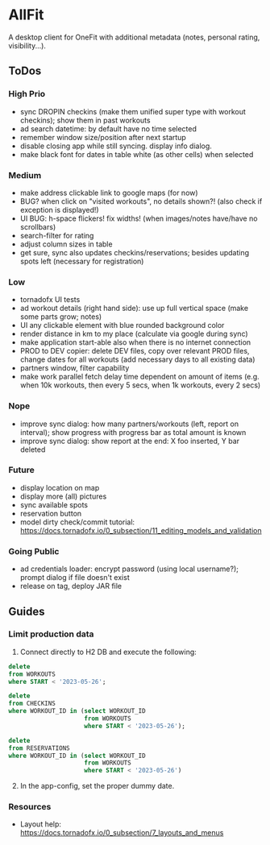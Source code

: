 # AllFit

A desktop client for OneFit with additional metadata (notes, personal rating, visibility...).

## ToDos

### High Prio

* sync DROPIN checkins (make them unified super type with workout checkins); show them in past workouts
* ad search datetime: by default have no time selected
* remember window size/position after next startup
* disable closing app while still syncing. display info dialog.
* make black font for dates in table white (as other cells) when selected

### Medium

* make address clickable link to google maps (for now)
* BUG? when click on "visited workouts", no details shown?! (also check if exception is displayed!)
* UI BUG: h-space flickers! fix widths! (when images/notes have/have no scrollbars)
* search-filter for rating
* adjust column sizes in table
* get sure, sync also updates checkins/reservations; besides updating spots left (necessary for registration)

### Low

* tornadofx UI tests
* ad workout details (right hand side): use up full vertical space (make some parts grow; notes)
* UI any clickable element with blue rounded background color
* render distance in km to my place (calculate via google during sync)
* make application start-able also when there is no internet connection
* PROD to DEV copier: delete DEV files, copy over relevant PROD files, change dates for all workouts (add necessary days to all existing data)
* partners window, filter capability
* make work parallel fetch delay time dependent on amount of items (e.g. when 10k workouts, then every 5 secs, when 1k workouts, every 2 secs)

### Nope

* improve sync dialog: how many partners/workouts (left, report on interval); show progress with progress bar as total amount is known
* improve sync dialog: show report at the end: X foo inserted, Y bar deleted

### Future

* display location on map
* display more (all) pictures
* sync available spots
* reservation button
* model dirty check/commit tutorial: https://docs.tornadofx.io/0_subsection/11_editing_models_and_validation

### Going Public

* ad credentials loader: encrypt password (using local username?); prompt dialog if file doesn't exist
* release on tag, deploy JAR file

## Guides

### Limit production data

1. Connect directly to H2 DB and execute the following:

```sql
delete
from WORKOUTS
where START < '2023-05-26';

delete
from CHECKINS
where WORKOUT_ID in (select WORKOUT_ID
                     from WORKOUTS
                     where START < '2023-05-26');

delete
from RESERVATIONS
where WORKOUT_ID in (select WORKOUT_ID
                     from WORKOUTS
                     where START < '2023-05-26')
```

2. In the app-config, set the proper dummy date.

### Resources

* Layout help: https://docs.tornadofx.io/0_subsection/7_layouts_and_menus